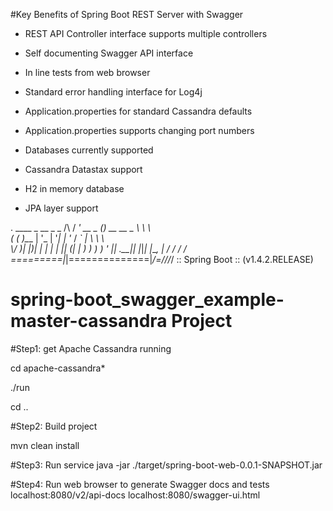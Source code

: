 

#Key Benefits of Spring Boot REST Server with Swagger

- REST API Controller interface supports multiple controllers

- Self documenting Swagger API interface
- In line tests from web browser
- Standard error handling interface for Log4j

- Application.properties for standard Cassandra defaults
- Application.properties supports changing port numbers

- Databases currently supported
- Cassandra Datastax support
- H2 in memory database
- JPA layer support

 .   ____          _            __ _ _
 /\\ / ___'_ __ _ _(_)_ __  __ _ \ \ \ \
( ( )\___ | '_ | '_| | '_ \/ _` | \ \ \ \
 \\/  ___)| |_)| | | | | || (_| |  ) ) ) )
  '  |____| .__|_| |_|_| |_\__, | / / / /
 =========|_|==============|___/=/_/_/_/
 :: Spring Boot ::        (v1.4.2.RELEASE)


# spring-boot_swagger_example-master-cassandra Project

#Step1: get Apache Cassandra running

cd apache-cassandra*

./run

cd ..

#Step2: Build project

mvn clean install


#Step3: Run service
java -jar ./target/spring-boot-web-0.0.1-SNAPSHOT.jar

#Step4: Run web browser to generate Swagger docs and tests
localhost:8080/v2/api-docs
localhost:8080/swagger-ui.html
